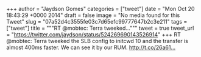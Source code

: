 
+++
author = "Jaydson Gomes"
categories = ["tweet"]
date = "Mon Oct 20 18:43:29 +0000 2014"
draft = false
image = "No media found for this Tweet"
slug = "07a52d4c3555fe03c7d65efc99777647b2c3e211"
tags = ["tweet"]
title = """RT @mobtec: Terra tweeked..."""
tweet = true
tweet_url = "https://twitter.com/jaydson/status/524269690143526914"
+++
RT @mobtec: Terra tweeked the SLB config to initcwd 10 and the transfer is almost 400ms faster. We can see it by our RUM. http://t.co/26a61…

